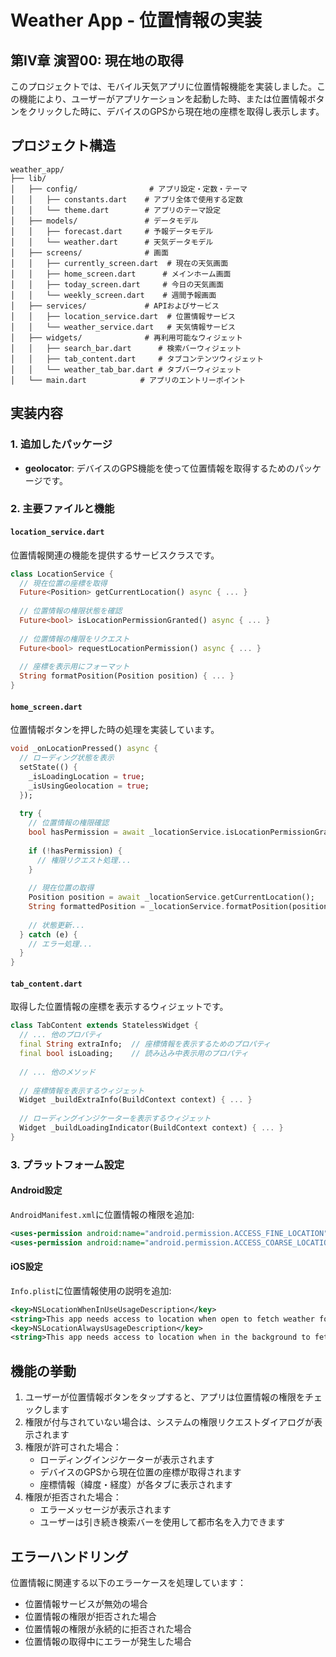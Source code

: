 # Weather App - 位置情報の実装

## 第IV章 演習00: 現在地の取得

このプロジェクトでは、モバイル天気アプリに位置情報機能を実装しました。この機能により、ユーザーがアプリケーションを起動した時、または位置情報ボタンをクリックした時に、デバイスのGPSから現在地の座標を取得し表示します。

## プロジェクト構造

```
weather_app/
├── lib/
│   ├── config/                # アプリ設定・定数・テーマ
│   │   ├── constants.dart    # アプリ全体で使用する定数
│   │   └── theme.dart        # アプリのテーマ設定
│   ├── models/               # データモデル
│   │   ├── forecast.dart     # 予報データモデル
│   │   └── weather.dart      # 天気データモデル
│   ├── screens/              # 画面
│   │   ├── currently_screen.dart  # 現在の天気画面
│   │   ├── home_screen.dart      # メインホーム画面
│   │   ├── today_screen.dart     # 今日の天気画面
│   │   └── weekly_screen.dart    # 週間予報画面
│   ├── services/             # APIおよびサービス
│   │   ├── location_service.dart  # 位置情報サービス
│   │   └── weather_service.dart   # 天気情報サービス
│   ├── widgets/              # 再利用可能なウィジェット
│   │   ├── search_bar.dart      # 検索バーウィジェット
│   │   ├── tab_content.dart     # タブコンテンツウィジェット
│   │   └── weather_tab_bar.dart # タブバーウィジェット
│   └── main.dart            # アプリのエントリーポイント
```

## 実装内容

### 1. 追加したパッケージ
- **geolocator**: デバイスのGPS機能を使って位置情報を取得するためのパッケージです。

### 2. 主要ファイルと機能

#### `location_service.dart`
位置情報関連の機能を提供するサービスクラスです。

```dart
class LocationService {
  // 現在位置の座標を取得
  Future<Position> getCurrentLocation() async { ... }
  
  // 位置情報の権限状態を確認
  Future<bool> isLocationPermissionGranted() async { ... }
  
  // 位置情報の権限をリクエスト
  Future<bool> requestLocationPermission() async { ... }
  
  // 座標を表示用にフォーマット
  String formatPosition(Position position) { ... }
}
```

#### `home_screen.dart`
位置情報ボタンを押した時の処理を実装しています。

```dart
void _onLocationPressed() async {
  // ローディング状態を表示
  setState(() {
    _isLoadingLocation = true;
    _isUsingGeolocation = true;
  });
  
  try {
    // 位置情報の権限確認
    bool hasPermission = await _locationService.isLocationPermissionGranted();
    
    if (!hasPermission) {
      // 権限リクエスト処理...
    }
    
    // 現在位置の取得
    Position position = await _locationService.getCurrentLocation();
    String formattedPosition = _locationService.formatPosition(position);
    
    // 状態更新...
  } catch (e) {
    // エラー処理...
  }
}
```

#### `tab_content.dart`
取得した位置情報の座標を表示するウィジェットです。

```dart
class TabContent extends StatelessWidget {
  // ... 他のプロパティ
  final String extraInfo;  // 座標情報を表示するためのプロパティ
  final bool isLoading;    // 読み込み中表示用のプロパティ
  
  // ... 他のメソッド
  
  // 座標情報を表示するウィジェット
  Widget _buildExtraInfo(BuildContext context) { ... }
  
  // ローディングインジケーターを表示するウィジェット
  Widget _buildLoadingIndicator(BuildContext context) { ... }
}
```

### 3. プラットフォーム設定

#### Android設定
`AndroidManifest.xml`に位置情報の権限を追加:

```xml
<uses-permission android:name="android.permission.ACCESS_FINE_LOCATION" />
<uses-permission android:name="android.permission.ACCESS_COARSE_LOCATION" />
```

#### iOS設定
`Info.plist`に位置情報使用の説明を追加:

```xml
<key>NSLocationWhenInUseUsageDescription</key>
<string>This app needs access to location when open to fetch weather for your current location.</string>
<key>NSLocationAlwaysUsageDescription</key>
<string>This app needs access to location when in the background to fetch weather for your current location.</string>
```

## 機能の挙動

1. ユーザーが位置情報ボタンをタップすると、アプリは位置情報の権限をチェックします
2. 権限が付与されていない場合は、システムの権限リクエストダイアログが表示されます
3. 権限が許可された場合：
   - ローディングインジケーターが表示されます
   - デバイスのGPSから現在位置の座標が取得されます
   - 座標情報（緯度・経度）が各タブに表示されます
4. 権限が拒否された場合：
   - エラーメッセージが表示されます
   - ユーザーは引き続き検索バーを使用して都市名を入力できます

## エラーハンドリング

位置情報に関連する以下のエラーケースを処理しています：
- 位置情報サービスが無効の場合
- 位置情報の権限が拒否された場合
- 位置情報の権限が永続的に拒否された場合
- 位置情報の取得中にエラーが発生した場合